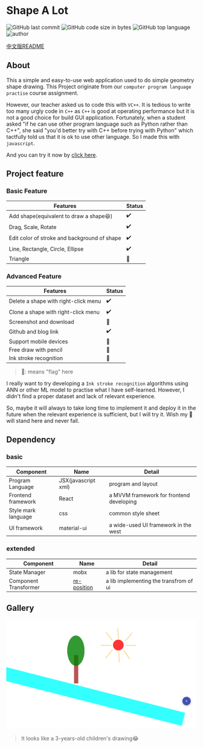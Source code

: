 # Shape A Lot

![GitHub last commit](https://img.shields.io/github/last-commit/Algebra-FUN/ShapeALot) ![GitHub code size in bytes](https://img.shields.io/github/languages/code-size/Algebra-FUN/ShapeALot) ![GitHub top language](https://img.shields.io/github/languages/top/Algebra-FUN/ShapeALot) ![author](https://img.shields.io/badge/author-AlgebraFUN-green)

[中文版README](https://github.com/Algebra-FUN/ShapeALot/blob/master/README-zh.md)

## About

This a simple and easy-to-use web application used to do simple geometry shape drawing. This Project originate from our `computer program language practise` course assignment.

However, our teacher asked us to code this with `VC++`. It is tedious to write too many urgly code in `C++` as `C++` is good at operating performance but it is not a good choice for build GUI application. Fortunately,  when a student asked "if he can use other program language such as Python rather than C++", she said "you'd better try with C++ before trying with Python" which tactfully told us that it is ok to use other language. So I made this with `javascript`.

And you can try it now by [click here](https://algebra-fun.github.io/ShapeALot/).

## Project feature

### Basic Feature

| Features                                         | Status             |
| ------------------------------------------------ | ------------------ |
| Add shape(equivalent to draw a shape:satisfied:) | :heavy_check_mark: |
| Drag, Scale, Rotate                              | :heavy_check_mark: |
| Edit color of stroke and background of shape     | :heavy_check_mark: |
| Line, Rectangle, Circle, Ellipse                 | :heavy_check_mark: |
| Triangle                                         | :eyes:             |

### Advanced Feature

| Features                             | Status                    |
| ------------------------------------ | ------------------------- |
| Delete a shape with right-click menu | :heavy_check_mark:        |
| Clone a shape with right-click menu  | :heavy_check_mark:        |
| Screenshot and download              | :construction:            |
| Github and blog link                 | :heavy_check_mark:        |
| Support mobile devices               | :construction:            |
| Free draw with pencil                | :triangular_flag_on_post: |
| Ink stroke recognition               | :triangular_flag_on_post: |

> :triangular_flag_on_post:: means "flag" here

I really want to try developing a `Ink stroke recognition` algorithms using ANN or other ML model to practise what I have self-learned. However, I didn't find a proper dataset and lack of relevant experience.

So, maybe it will always to take long time to implement it and deploy it in the future when the relevant experience is sufficient, but I will try it. Wish my :triangular_flag_on_post: will stand here and never fall.

## Dependency

### basic
| Component           | Name                | Detail                                   |
| ------------------- | ------------------- | ---------------------------------------- |
| Program Language    | JSX(javascript xml) | program and layout                       |
| Frontend framework  | React               | a MVVM framework for frontend developing |
| Style mark language | css                 | common style sheet                       |
| UI framework        | material-ui         | a wide-used UI framework in the west     |

### extended

| Component             | Name                                                         | Detail                                 |
| --------------------- | ------------------------------------------------------------ | -------------------------------------- |
| State Manager         | mobx                                                         | a lib for state management             |
| Component Transformer | [re-position](https://github.com/rmarganti/re-position#readme) | a lib implementing the transfrom of ui |

## Gallery

![](https://raw.githubusercontent.com/Algebra-FUN/ShapeALot/master/img/effect.png)

> It looks like a 3-years-old children's drawing:joy: